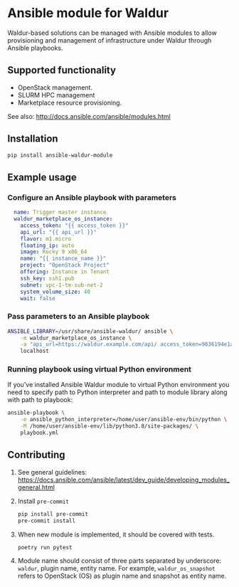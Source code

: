 # Ansible module for Waldur

Waldur-based solutions can be managed with Ansible modules to allow provisioning and
management of infrastructure under Waldur through Ansible playbooks.

## Supported functionality

- OpenStack management.
- SLURM HPC management
- Marketplace resource provisioning.

See also: <http://docs.ansible.com/ansible/modules.html>

## Installation

```bash
pip install ansible-waldur-module
```

## Example usage

### Configure an Ansible playbook with parameters

```yaml
  name: Trigger master instance
  waldur_marketplace_os_instance:
    access_token: "{{ access_token }}"
    api_url: "{{ api_url }}"
    flavor: m1.micro
    floating_ip: auto
    image: Rocky 9 x86_64
    name: "{{ instance_name }}"
    project: "OpenStack Project"
    offering: Instance in Tenant
    ssh_key: ssh1.pub
    subnet: vpc-1-tm-sub-net-2
    system_volume_size: 40
    wait: false
```

### Pass parameters to an Ansible playbook

```bash
ANSIBLE_LIBRARY=/usr/share/ansible-waldur/ ansible \
    -m waldur_marketplace_os_instance \
    -a "api_url=https://waldur.example.com/api/ access_token=9036194e1ac54cada3248a8c6b203bf7 name=instance-name project='Project name'" \
    localhost
```

### Running playbook using virtual Python environment

If you've installed Ansible Waldur module to virtual Python environment you need to specify
path to Python interpreter and path to module library along with path to playbook:

```bash
ansible-playbook \
    -e ansible_python_interpreter=/home/user/ansible-env/bin/python \
    -M /home/user/ansible-env/lib/python3.8/site-packages/ \
    playbook.yml
```

## Contributing

1. See general guidelines: <https://docs.ansible.com/ansible/latest/dev_guide/developing_modules_general.html>
2. Install `pre-commit`

   ```bash
   pip install pre-commit
   pre-commit install
   ```

3. When new module is implemented, it should be covered with tests.

   ```bash
   poetry run pytest
   ```

4. Module name should consist of three parts separated by underscore: `waldur`, plugin name,
   entity name. For example, `waldur_os_snapshot` refers to OpenStack (OS) as plugin name and snapshot as entity name.
